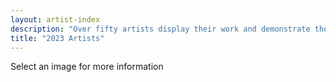 ```yaml
---
layout: artist-index
description: "Over fifty artists display their work and demonstrate their processes in the 2023 annual Western Loudoun Art and Artists Studio Tour Friday June 2 through Sunday June 4."
title: "2023 Artists"
---
```

<p class="text-center;">
	Select an image for more information
</p>

